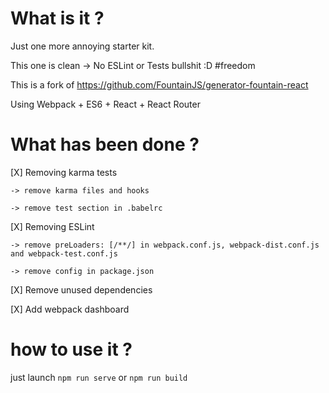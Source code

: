 # What is it ?

Just one more annoying starter kit.

This one is clean -> No ESLint or Tests bullshit :D #freedom


This is a fork of https://github.com/FountainJS/generator-fountain-react

Using Webpack + ES6 + React + React Router

# What has been done ?

[X] Removing karma tests

    -> remove karma files and hooks

    -> remove test section in .babelrc

[X] Removing ESLint

    -> remove preLoaders: [/**/] in webpack.conf.js, webpack-dist.conf.js and webpack-test.conf.js

    -> remove config in package.json

[X] Remove unused dependencies

[X] Add webpack dashboard

# how to use it ?

just launch `npm run serve` or `npm run build`
